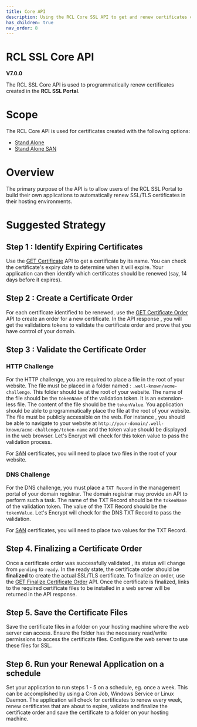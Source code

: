 ```yaml
---
title: Core API
description: Using the RCL Core SSL API to get and renew certificates created in the RCL SSL portal
has_children: true
nav_order: 8
---
```


# RCL SSL Core API
**V7.0.0**

The RCL SSL Core API is used to programmatically renew certificates created in the **RCL SSL Portal**. 

# Scope

The RCL Core API is used for certificates created with the following options:

- [Stand Alone](../portal/stand-alone.md)
- [Stand Alone SAN](../portal/stand-alone-san.md)

# Overview

The primary purpose of the API is to allow users of the RCL SSL Portal to build their own applications to automatically renew SSL/TLS certificates in their hosting environments.

# Suggested Strategy

## Step 1 : Identify Expiring Certificates

Use the [GET Certificate](./get-certificate.md) API to get a certificate by its name. You can check the certificate's expiry date to determine when it will expire. Your application can then identify which certificates should be renewed (say, 14 days before it expires). 

## Step 2 : Create a Certificate Order

For each certificate identified to be renewed, use the [GET Certificate Order](./get-certificate-order.md) API to create an order for a new certificate. In the API response , you will get the validations tokens to validate the certificate order and prove that you have control of your domain.

## Step 3 : Validate the Certificate Order

### HTTP Challenge

For the HTTP challenge, you are required to place a file in the root of your website. The file must be placed in a folder named : ``.well-known/acme-challenge``. This folder should be at the root of your website. The name of the file should be the ``tokenName`` of the validation token. It is an extension-less file. The content of the file should be the ``tokenValue``. You application should be able to programmatically place the file at the root of your website. The file must be publicly accessible on the web. For instance , you should be able to navigate to your website at ``http://your-domain/.well-known/acme-challenge/token-name`` and the token value should be displayed in the web browser. Let's Encrypt will check for this token value to pass the validation process.

For [SAN](../portal/stand-alone-san.md) certificates, you will need to place two files in the root of your website.


### DNS Challenge

For the DNS challenge, you must place a ``TXT Record`` in the management portal of your domain registrar. The domain registrar may provide an API to perform such a task. The name of the TXT Record should be the ``tokenName`` of the validation token. The value of the TXT Record should be the ``tokenValue``. Let's Encrypt will check for the DNS TXT Record to pass the validation.

For [SAN](../portal/stand-alone-san.md) certificates, you will need to place two values for the TXT Record.

## Step 4. Finalizing a Certificate Order

Once a certificate order was successfully validated , its status will change from ``pending`` to ``ready``. In the ready state, the certificate order should be **finalized** to create the actual SSL/TLS certificate. To finalize an order, use the [GET Finalize Certificate Order](./get-finalize-certificate-order.md) API. Once the certificate is finalized, links to the required certificate files to be installed in a web server will be returned in the API response.

## Step 5. Save the Certificate Files

Save the certificate files in a folder on your hosting machine where the web server can access. Ensure the folder has the necessary read/write permissions to access the certificate files. Configure the web server to use these files for SSL.

## Step 6. Run your Renewal Application on a schedule

Set your application to run steps 1 - 5 on a schedule, eg. once a week. This can be accomplished by using a Cron Job, Windows Service or Linux Daemon. The application will check for certificates to renew every week, renew certificates that are about to expire, validate and finalize the certificate order and save the certificate to a folder on your hosting machine.